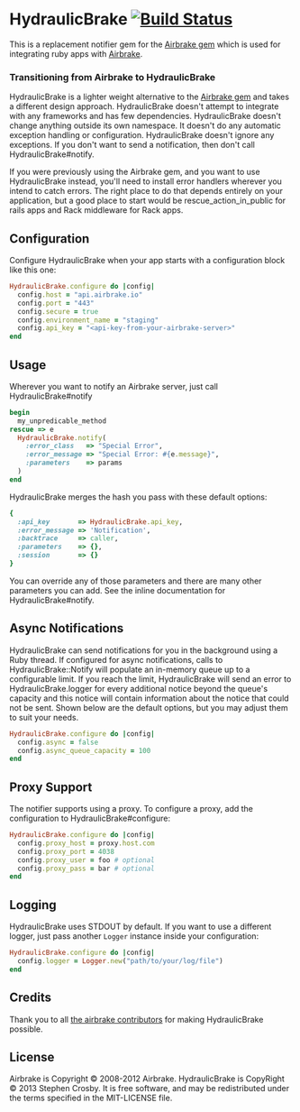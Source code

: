 # HydraulicBrake [![Build Status](https://travis-ci.org/stevecrozz/hydraulic_brake.svg?branch=master)](https://travis-ci.org/stevecrozz/hydraulic_brake)

This is a replacement notifier gem for the [Airbrake
gem](https://github.com/airbrake/airbrake) which is used
for integrating ruby apps with [Airbrake](http://airbrake.io).

### Transitioning from Airbrake to HydraulicBrake

HydraulicBrake is a lighter weight alternative to the [Airbrake
gem](https://github.com/airbrake/airbrake) and takes a different design
approach. HydraulicBrake doesn't attempt to integrate with any
frameworks and has few dependencies. HydraulicBrake doesn't change
anything outside its own namespace. It doesn't do any automatic
exception handling or configuration. HydraulicBrake doesn't ignore any
exceptions. If you don't want to send a notification, then don't call
HydraulicBrake#notify.

If you were previously using the Airbrake gem, and you want to use
HydraulicBrake instead, you'll need to install error handlers wherever
you intend to catch errors. The right place to do that depends entirely
on your application, but a good place to start would be
rescue_action_in_public for rails apps and Rack middleware for Rack
apps.

Configuration
-------------

Configure HydraulicBrake when your app starts with a configuration block
like this one:

```ruby
HydraulicBrake.configure do |config|
  config.host = "api.airbrake.io"
  config.port = "443"
  config.secure = true
  config.environment_name = "staging"
  config.api_key = "<api-key-from-your-airbrake-server>"
end
```

Usage
-----

Wherever you want to notify an Airbrake server, just call
HydraulicBrake#notify

```ruby
begin
  my_unpredicable_method
rescue => e
  HydraulicBrake.notify(
    :error_class   => "Special Error",
    :error_message => "Special Error: #{e.message}",
    :parameters    => params
  )
end
```

HydraulicBrake merges the hash you pass with these default options:

```ruby
{
  :api_key       => HydraulicBrake.api_key,
  :error_message => 'Notification',
  :backtrace     => caller,
  :parameters    => {},
  :session       => {}
}
```

You can override any of those parameters and there are many other
parameters you can add. See the inline documentation for
HydraulicBrake#notify.

Async Notifications
-------------------

HydraulicBrake can send notifications for you in the background using a Ruby
thread. If configured for async notifications, calls to HydraulicBrake::Notify
will populate an in-memory queue up to a configurable limit. If you reach the
limit, HydraulicBrake will send an error to HydraulicBrake.logger for every
additional notice beyond the queue's capacity and this notice will contain
information about the notice that could not be sent. Shown below are the
default options, but you may adjust them to suit your needs.

```ruby
HydraulicBrake.configure do |config|
  config.async = false
  config.async_queue_capacity = 100
end
```

Proxy Support
-------------

The notifier supports using a proxy. To configure a proxy, add the
configuration to HydraulicBrake#configure:

```ruby
HydraulicBrake.configure do |config|
  config.proxy_host = proxy.host.com
  config.proxy_port = 4038
  config.proxy_user = foo # optional
  config.proxy_pass = bar # optional
end
```

Logging
------------

HydraulicBrake uses STDOUT by default. If you want to use a different
logger, just pass another `Logger` instance inside your configuration:

```ruby
HydraulicBrake.configure do |config|
  config.logger = Logger.new("path/to/your/log/file")
end
```

Credits
-------

Thank you to all [the airbrake
contributors](https://github.com/airbrake/airbrake/contributors) for
making HydraulicBrake possible.

License
-------

Airbrake is Copyright © 2008-2012 Airbrake.
HydraulicBrake is CopyRight © 2013 Stephen Crosby. It is free software,
and may be redistributed under the terms specified in the MIT-LICENSE
file.
